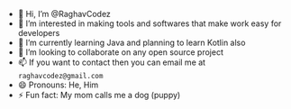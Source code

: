 - 👋 Hi, I’m @RaghavCodez
- 👀 I’m interested in making tools and softwares that make work easy for developers
- 🌱 I’m currently learning Java and planning to learn Kotlin also
- 💞️ I’m looking to collaborate on any open source project
- 📫 If you want to contact then you can email me at `raghavcodez@gmail.com`
- 😄 Pronouns: He, Him
- ⚡ Fun fact: My mom calls me a dog (puppy)

<!---
RaghavCodez/RaghavCodez is a ✨ special ✨ repository because its `README.md` (this file) appears on your GitHub profile.
You can click the Preview link to take a look at your changes.
--->

